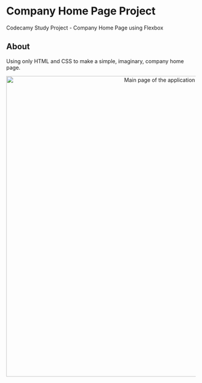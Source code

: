 # Company Home Page Project
Codecamy Study Project - Company Home Page using Flexbox

## About
Using only HTML and CSS to make a simple, imaginary, company home page.

<p align="center">
  <img src="/assets/images/home-image.jpg" alt="Main page of the application" width="800" />
</p>
